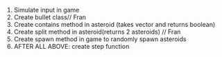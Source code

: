 1. Simulate input in game
2. Create bullet class// Fran
3. Create contains method in asteroid (takes vector and returns boolean)
4. Create split method in asteroid(returns 2 asteroids) // Fran
5. Create spawn method in game to randomly spawn asteroids
6. AFTER ALL ABOVE: create step function
